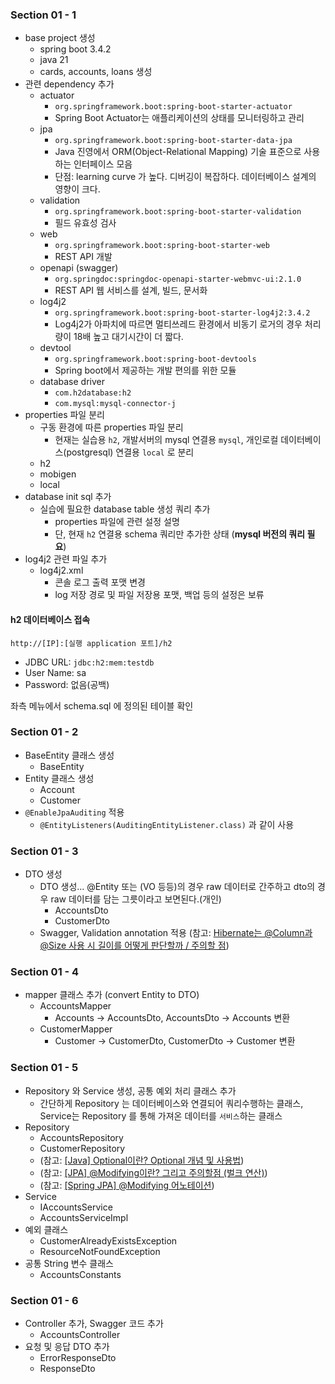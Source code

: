 ### Section 01 - 1

- base project 생성
  - spring boot 3.4.2
  - java 21
  - cards, accounts, loans 생성
- 관련 dependency 추가
  - actuator
    - `org.springframework.boot:spring-boot-starter-actuator`
    - Spring Boot Actuator는 애플리케이션의 상태를 모니터링하고 관리
  - jpa
    - `org.springframework.boot:spring-boot-starter-data-jpa`
    - Java 진영에서 ORM(Object-Relational Mapping) 기술 표준으로 사용하는 인터페이스 모음
    - 단점: learning curve 가 높다. 디버깅이 복잡하다. 데이터베이스 설계의 영향이 크다.
  - validation
    - `org.springframework.boot:spring-boot-starter-validation`
    - 필드 유효성 검사
  - web
    - `org.springframework.boot:spring-boot-starter-web`
    - REST API 개발
  - openapi (swagger)
    - `org.springdoc:springdoc-openapi-starter-webmvc-ui:2.1.0`
    - REST API 웹 서비스를 설계, 빌드, 문서화
  - log4j2
    - `org.springframework.boot:spring-boot-starter-log4j2:3.4.2`
    - Log4j2가 아파치에 따르면 멀티쓰레드 환경에서 비동기 로거의 경우 처리량이 18배 높고 대기시간이 더 짧다.
  - devtool
    - `org.springframework.boot:spring-boot-devtools`
    - Spring boot에서 제공하는 개발 편의를 위한 모듈
  - database driver
    - `com.h2database:h2`
    - `com.mysql:mysql-connector-j`
- properties 파일 분리
  - 구동 환경에 따른 properties 파일 분리
    - 현재는 실습용 `h2`, 개발서버의 mysql 연결용 `mysql`, 개인로컬 데이터베이스(postgresql) 연결용 `local` 로 분리
  - h2
  - mobigen
  - local
- database init sql 추가
  - 실습에 필요한 database table 생성 쿼리 추가
    - properties 파일에 관련 설정 설명
    - 단, 현재 `h2` 연결용 schema 쿼리만 추가한 상태 (**mysql 버전의 쿼리 필요**)
- log4j2 관련 파일 추가
  - log4j2.xml
    - 콘솔 로그 출력 포맷 변경
    - log 저장 경로 및 파일 저장용 포맷, 백업 등의 설정은 보류


#### h2 데이터베이스 접속

`http://[IP]:[실행 application 포트]/h2`

- JDBC URL: `jdbc:h2:mem:testdb`
- User Name: sa
- Password: 없음(공백)

좌측 메뉴에서 schema.sql 에 정의된 테이블 확인

### Section 01 - 2

- BaseEntity 클래스 생성
  - BaseEntity
- Entity 클래스 생성
  - Account
  - Customer
- `@EnableJpaAuditing` 적용
  - `@EntityListeners(AuditingEntityListener.class)` 과 같이 사용

### Section 01 - 3

- DTO 생성
  - DTO 생성... @Entity 또는 (VO 등등)의 경우 raw 데이터로 간주하고 dto의 경우 raw 데이터를 담는 그릇이라고 보면된다.(개인)
    - AccountsDto
    - CustomerDto
  - Swagger, Validation annotation 적용
    (참고: [Hibernate는 @Column과 @Size 사용 시 길이를 어떻게 판단할까 / 주의할 점](https://melonturtle.netlify.app/hibernate-column-size/))

### Section 01 - 4

- mapper 클래스 추가 (convert Entity to DTO)
  - AccountsMapper
    - Accounts -> AccountsDto, AccountsDto -> Accounts 변환
  - CustomerMapper
    - Customer -> CustomerDto, CustomerDto -> Customer 변환

### Section 01 - 5

  - Repository 와 Service 생성, 공통 예외 처리 클래스 추가
    - 간단하게 Repository 는 데이터베이스와 연결되어 쿼리수행하는 클래스, Service는 Repository 를 통해 가져온 데이터를 `서비스`하는 클래스
  - Repository
    - AccountsRepository
    - CustomerRepository
    - (참고: [[Java] Optional이란? Optional 개념 및 사용법](https://mangkyu.tistory.com/70))
    - (참고: [[JPA] @Modifying이란? 그리고 주의할점  (벌크 연산)](https://hstory0208.tistory.com/entry/JPA-Modifying%EC%9D%B4%EB%9E%80-%EA%B7%B8%EB%A6%AC%EA%B3%A0-%EC%A3%BC%EC%9D%98%ED%95%A0%EC%A0%90-%EB%B2%8C%ED%81%AC-%EC%97%B0%EC%82%B0))
    - (참고: [[Spring JPA] @Modifying 어노테이션](https://frogand.tistory.com/174))
  - Service
    - IAccountsService
    - AccountsServiceImpl
  - 예외 클래스
    - CustomerAlreadyExistsException
    - ResourceNotFoundException
  - 공통 String 변수 클래스
    - AccountsConstants

### Section 01 - 6

  - Controller 추가, Swagger 코드 추가
    - AccountsController
  - 요청 및 응답 DTO 추가
    - ErrorResponseDto
    - ResponseDto
  